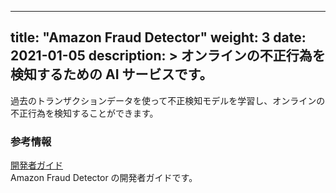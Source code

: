 
---
title: "Amazon Fraud Detector"
weight: 3
date: 2021-01-05
description: >
  オンラインの不正行為を検知するための AI サービスです。
---

過去のトランザクションデータを使って不正検知モデルを学習し、オンラインの不正行為を検知することができます。

### 参考情報

[開発者ガイド](https://docs.aws.amazon.com/ja_jp/frauddetector/latest/ug/what-is-frauddetector.html)<br>
Amazon Fraud Detector の開発者ガイドです。